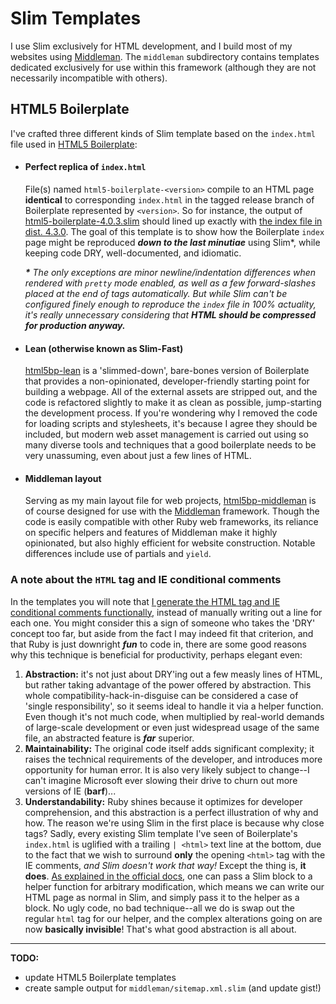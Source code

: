 # Slim Templates
I use Slim exclusively for HTML development, and I build most of my websites using [Middleman](http://middlemanapp.com/). The `middleman` subdirectory contains templates dedicated exclusively for use within this framework (although they are not necessarily incompatible with others).

## HTML5 Boilerplate
I've crafted three different kinds of Slim template based on the `index.html` file used in [HTML5 Boilerplate][]:

- #### Perfect replica of `index.html`

    File(s) named `html5-boilerplate-<version>` compile to an HTML page **identical** to corresponding `index.html` in the tagged release branch of Boilerplate represented by `<version>`. So for instance, the output of [html5-boilerplate-4.0.3.slim][1] should lined up exactly with [the index file in dist. 4.3.0][5]. The goal of this template is to show how the Boilerplate `index` page might be reproduced ***down to the last minutiae*** using Slim*, while keeping code DRY, well-documented, and idiomatic.

    ***\**** *The only exceptions are minor newline/indentation differences when rendered with `pretty` mode enabled, as well as a few forward-slashes placed at the end of tags automatically. But while Slim can't be configured finely enough to reproduce the `index` file in 100% actuality, it's really unnecessary considering that* ***HTML should be compressed for production anyway.***
    
- #### Lean (otherwise known as Slim-Fast)

    [html5bp-lean][2] is a 'slimmed-down', bare-bones version of Boilerplate that provides a non-opinionated, developer-friendly starting point for building a webpage. All of the external assets are stripped out, and the code is refactored slightly to make it as clean as possible, jump-starting the development process. If you're wondering why I removed the code for loading scripts and stylesheets, it's because I agree they should be included, but modern web asset management is carried out using so many diverse tools and techniques that a good boilerplate needs to be very unassuming, even about just a few lines of HTML.
    
- #### Middleman layout

    Serving as my main layout file for web projects, [html5bp-middleman][3] is of course designed for use with the [Middleman](http://middlemanapp.com/) framework. Though the code is easily compatible with other Ruby web frameworks, its reliance on specific helpers and features of Middleman make it highly opinionated, but also highly efficient for website construction. Notable differences include use of partials and `yield`.

### A note about the `HTML` tag and IE conditional comments
In the templates you will note that [I generate the HTML tag and IE conditional comments functionally][6], instead of manually writing out a line for each one. You might consider this a sign of someone who takes the 'DRY' concept too far, but aside from the fact I may indeed fit that criterion, and that Ruby is just downright ***fun*** to code in, there are some good reasons why this technique is beneficial for productivity, perhaps elegant even:

1. **Abstraction:** it's not just about DRY'ing out a few measly lines of HTML, but rather taking advantage of the power offered by abstraction. This whole compatibility-hack-in-disguise can be considered a case of 'single responsibility', so it seems ideal to handle it via a helper function. Even though it's not much code, when multiplied by real-world demands of large-scale development or even just widespread usage of the same file, an abstracted feature is ***far*** superior.
2. **Maintainability:** The original code itself adds significant complexity; it raises the technical requirements of the developer, and introduces more opportunity for human error. It is also very likely subject to change--I can't imagine Microsoft ever slowing their drive to churn out more versions of IE (**barf**)...
3. **Understandability:** Ruby shines because it optimizes for developer comprehension, and this abstraction is a perfect illustration of why and how. The reason we're using Slim in the first place is because why close tags? Sadly, every existing Slim template I've seen of Boilerplate's `index.html` is uglified with a trailing `| <html>` text line at the bottom, due to the fact that we wish to surround **only** the opening `<html>` tag with the IE comments, *and Slim doesn't work that way!* Except the thing is, **it does**. [As explained in the official docs][4], one can pass a Slim block to a helper function for arbitrary modification, which means we can write our HTML page as normal in Slim, and simply pass it to the helper as a block. No ugly code, no bad technique--all we do is swap out the regular `html` tag for our helper, and the complex alterations going on are now **basically invisible**! That's what good abstraction is all about.

---
**TODO:**

- update HTML5 Boilerplate templates
- create sample output for `middleman/sitemap.xml.slim` (and update gist!)


[1]: https://gist.github.com/SteveBenner/b532b6fd8bf9fa8114c3
[2]: https://gist.github.com/SteveBenner/5df58e30de5165a44822
[3]: https://gist.github.com/SteveBenner/fc78f445a9a5523d3d56
[4]: https://github.com/slim-template/slim#helpers-capturing-and-includes
[5]: https://github.com/h5bp/html5-boilerplate/blob/v4.3.0/index.html
[6]: https://gist.github.com/SteveBenner/a71f41e175f135b7d69b
[HTML5 Boilerplate]: https://html5boilerplate.com/
